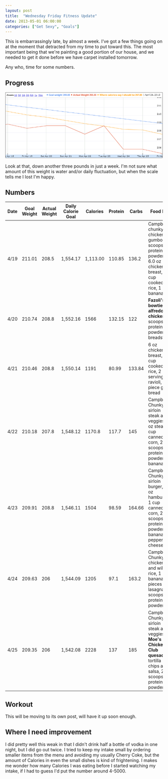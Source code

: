 ```yaml
---
layout: post
title:  "Wednesday Friday Fitness Update"
date: 2013-05-01 06:00:00
categories: ["Get Sexy", "Goals"]
---
```

This is embarrassingly late, by almost a week.  I've got a few things going on at the moment that detracted from my time
to put toward this.  The most important being that we're painting a good portion of our house, and we needed to get it
done before we have carpet installed tomorrow.

Any who, time for some numbers.

## Progress

![Second week's weight loss progress.](/images/weight_progress_05012013.png "Moar Progress!")

Look at that, down another three pounds in just a week.  I'm not sure what amount of this weight is water and/or daily
fluctuation, but when the scale tells me I lost I'm happy.

## Numbers

| Date | Goal Weight | Actual Weight | Daily Calorie Goal | Calories | Protein | Carbs | Food Log |
| --- | --- | --- | --- | --- | --- | --- | --- |
| 4/19 | 211.01 | 208.5 | 1,554.17 | 1,113.00 | 110.85 | 136.2 | Campbell's chunky chicken gumbo, 2 scoops protein powder, 6.0 oz chicken breast, 1 cup cooked rice, 1 banana |
| 4/20 | 210.74 | 208.8 | 1,552.16 | 1566 | 132.15 | 122 | **Fazoli's bowtie alfredo + chicken**, 2 scoops protein powder, 2 breadsticks |
| 4/21 | 210.46 | 208.8 | 1,550.14 | 1191 | 80.99 | 133.84 | 6 oz chicken breast, 1 cup cooked rice, 2 servings ravioli, 1 piece garlic bread |
| 4/22 | 210.18 | 207.8 | 1,548.12 | 1170.8 | 117.7 | 145 | Campbell's Chunky sirloin steak and veggies, 6 oz steak, 1 cup canned corn, 2 scoops protein powder, 1 banana |
| 4/23 | 209.91 | 208.8 | 1,546.11 | 1504 | 98.59 | 164.66 | Campbell's Chunky sirloin burger, 6 oz hamburger, 1 cup canned corn, 2 scoops protein powder, 1 banana, pepperjack cheese |
| 4/24 | 209.63 | 206 | 1,544.09 | 1205 | 97.1 | 163.2 | Campbell's Chunky chicken and wild rice, 1 banana, 2 pieces of lasagna, 2 scoops protein powder |
| 4/25 | 209.35 | 206 | 1,542.08 | 2228 | 137 | 185 | Campbell's Chunky sirloin steak and veggies, **Moe's Chicken Club quesadilla**, tortilla chips and salsa, 2 scoops protein powder |

## Workout

This will be moving to its own post, will have it up soon enough.

## Where I need improvement

I did pretty well this weak in that I didn't drink half a bottle of vodka in one night, but I did go out twice.  I tried
to keep my intake small by ordering smaller items from the menu and avoiding my usually Cherry Coke, but the amount of
Calories in even the small dishes is kind of frightening.  I makes me wonder how many Calories I was eating before I
started watching my intake, if I had to guess I'd put the number around 4-5000.